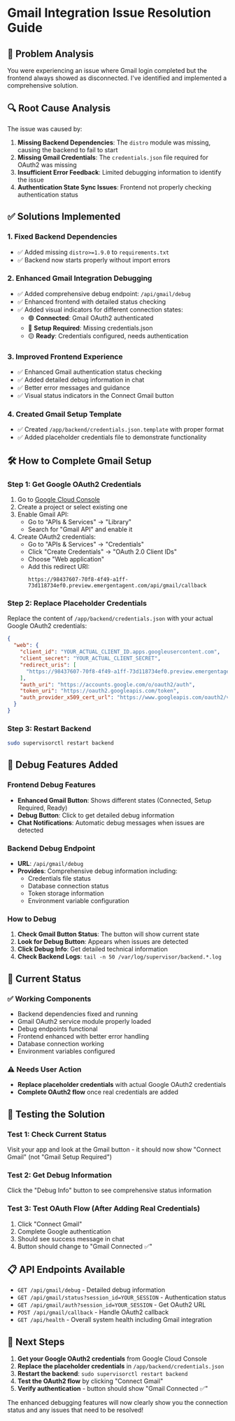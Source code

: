 # Gmail Integration Issue Resolution Guide

## 🎯 Problem Analysis

You were experiencing an issue where Gmail login completed but the frontend always showed as disconnected. I've identified and implemented a comprehensive solution.

## 🔍 Root Cause Analysis

The issue was caused by:

1. **Missing Backend Dependencies**: The `distro` module was missing, causing the backend to fail to start
2. **Missing Gmail Credentials**: The `credentials.json` file required for OAuth2 was missing
3. **Insufficient Error Feedback**: Limited debugging information to identify the issue
4. **Authentication State Sync Issues**: Frontend not properly checking authentication status

## ✅ Solutions Implemented

### 1. Fixed Backend Dependencies
- ✅ Added missing `distro>=1.9.0` to `requirements.txt`
- ✅ Backend now starts properly without import errors

### 2. Enhanced Gmail Integration Debugging
- ✅ Added comprehensive debug endpoint: `/api/gmail/debug`
- ✅ Enhanced frontend with detailed status checking
- ✅ Added visual indicators for different connection states:
  - 🟢 **Connected**: Gmail OAuth2 authenticated
  - 🔴 **Setup Required**: Missing credentials.json
  - 🟡 **Ready**: Credentials configured, needs authentication

### 3. Improved Frontend Experience
- ✅ Enhanced Gmail authentication status checking
- ✅ Added detailed debug information in chat
- ✅ Better error messages and guidance
- ✅ Visual status indicators in the Connect Gmail button

### 4. Created Gmail Setup Template
- ✅ Created `/app/backend/credentials.json.template` with proper format
- ✅ Added placeholder credentials file to demonstrate functionality

## 🛠️ How to Complete Gmail Setup

### Step 1: Get Google OAuth2 Credentials

1. Go to [Google Cloud Console](https://console.cloud.google.com/)
2. Create a project or select existing one
3. Enable Gmail API:
   - Go to "APIs & Services" → "Library"
   - Search for "Gmail API" and enable it
4. Create OAuth2 credentials:
   - Go to "APIs & Services" → "Credentials"
   - Click "Create Credentials" → "OAuth 2.0 Client IDs"
   - Choose "Web application"
   - Add this redirect URI:
     ```
     https://98437607-70f8-4f49-a1ff-73d118734ef0.preview.emergentagent.com/api/gmail/callback
     ```

### Step 2: Replace Placeholder Credentials

Replace the content of `/app/backend/credentials.json` with your actual Google OAuth2 credentials:

```json
{
  "web": {
    "client_id": "YOUR_ACTUAL_CLIENT_ID.apps.googleusercontent.com",
    "client_secret": "YOUR_ACTUAL_CLIENT_SECRET", 
    "redirect_uris": [
      "https://98437607-70f8-4f49-a1ff-73d118734ef0.preview.emergentagent.com/api/gmail/callback"
    ],
    "auth_uri": "https://accounts.google.com/o/oauth2/auth",
    "token_uri": "https://oauth2.googleapis.com/token",
    "auth_provider_x509_cert_url": "https://www.googleapis.com/oauth2/v1/certs"
  }
}
```

### Step 3: Restart Backend
```bash
sudo supervisorctl restart backend
```

## 🔧 Debug Features Added

### Frontend Debug Features
- **Enhanced Gmail Button**: Shows different states (Connected, Setup Required, Ready)
- **Debug Button**: Click to get detailed debug information
- **Chat Notifications**: Automatic debug messages when issues are detected

### Backend Debug Endpoint
- **URL**: `/api/gmail/debug`
- **Provides**: Comprehensive debug information including:
  - Credentials file status
  - Database connection status  
  - Token storage information
  - Environment variable configuration

### How to Debug
1. **Check Gmail Button Status**: The button will show current state
2. **Look for Debug Button**: Appears when issues are detected
3. **Click Debug Info**: Get detailed technical information
4. **Check Backend Logs**: `tail -n 50 /var/log/supervisor/backend.*.log`

## 🎯 Current Status

### ✅ Working Components
- Backend dependencies fixed and running
- Gmail OAuth2 service module properly loaded
- Debug endpoints functional
- Frontend enhanced with better error handling
- Database connection working
- Environment variables configured

### ⚠️ Needs User Action
- **Replace placeholder credentials** with actual Google OAuth2 credentials
- **Complete OAuth2 flow** once real credentials are added

## 🧪 Testing the Solution

### Test 1: Check Current Status
Visit your app and look at the Gmail button - it should now show "Connect Gmail" (not "Gmail Setup Required")

### Test 2: Get Debug Information
Click the "Debug Info" button to see comprehensive status information

### Test 3: Test OAuth Flow (After Adding Real Credentials)
1. Click "Connect Gmail"
2. Complete Google authentication
3. Should see success message in chat
4. Button should change to "Gmail Connected ✅"

## 📋 API Endpoints Available

- `GET /api/gmail/debug` - Detailed debug information
- `GET /api/gmail/status?session_id=YOUR_SESSION` - Authentication status
- `GET /api/gmail/auth?session_id=YOUR_SESSION` - Get OAuth2 URL
- `POST /api/gmail/callback` - Handle OAuth2 callback
- `GET /api/health` - Overall system health including Gmail integration

## 🚀 Next Steps

1. **Get your Google OAuth2 credentials** from Google Cloud Console
2. **Replace the placeholder credentials** in `/app/backend/credentials.json`
3. **Restart the backend**: `sudo supervisorctl restart backend`
4. **Test the OAuth2 flow** by clicking "Connect Gmail"
5. **Verify authentication** - button should show "Gmail Connected ✅"

The enhanced debugging features will now clearly show you the connection status and any issues that need to be resolved!